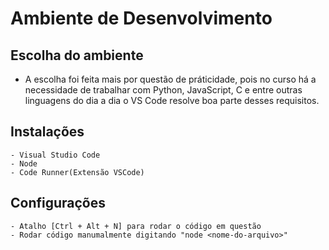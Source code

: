 # Ambiente de Desenvolvimento
## Escolha do ambiente
- A escolha foi feita mais por questão de práticidade, pois no curso há a necessidade de trabalhar com Python, JavaScript, C e entre outras linguagens do dia a dia o VS Code resolve boa parte desses requisitos.

## Instalações
    - Visual Studio Code
    - Node
    - Code Runner(Extensão VSCode)

## Configurações
    - Atalho [Ctrl + Alt + N] para rodar o código em questão
    - Rodar código manumalmente digitando "node <nome-do-arquivo>"